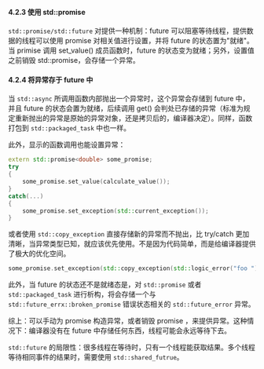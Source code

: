 #### 4.2.3 使用 std::promise
`std::promise/std::future` 对提供一种机制：future 可以阻塞等待线程，提供数据的线程可以使用 promise 对相关值进行设置，并将 future 的状态置为"就绪"。
当 primise 调用 set_value() 成员函数时，future 的状态变为就绪；另外，设置值之前销毁 std::promise，会存储一个异常。

#### 4.2.4 将异常存于 future 中
当 `std::async` 所调用函数内部抛出一个异常时，这个异常会存储到 future 中，并且 future 的状态会置为就绪，后续调用 get() 会判处已存储的异常（标准为规定重新抛出的异常是原始的异常对象，还是拷贝后的，编译器决定）。同样，函数打包到 `std::packaged_task` 中也一样。

此外，显示的函数调用也能设置异常：

```cpp
extern std::promise<double> some_promise;
try
{
	some_promise.set_value(calculate_value());
}
catch(...)
{
	some_promise.set_exception(std::current_exception());
}
```

或者使用 `std::copy_exception` 直接存储新的异常而不抛出，比 try/catch 更加清晰，当异常类型已知，就应该优先使用。不是因为代码简单，而是给编译器提供了极大的优化空间。
```cpp
some_promise.set_exception(std::copy_exception(std::logic_error("foo ")));
```

此外，当 future 的状态还不是就绪态是，对 `std::promise` 或者 `std::packaged_task` 进行析构，将会存储一个与 `std::future_errx::broken_promise` 错误状态相关的 `std::future_error` 异常。

综上：可以手动为 promise 构造异常，或者销毁 promise ，来提供异常。这种情况下：编译器没有在 future 中存储任何东西，线程可能会永远等待下去。

`std::future` 的局限性：很多线程在等待时，只有一个线程能获取结果。多个线程等待相同事件的结果时，需要使用 `std::shared_futrue`。